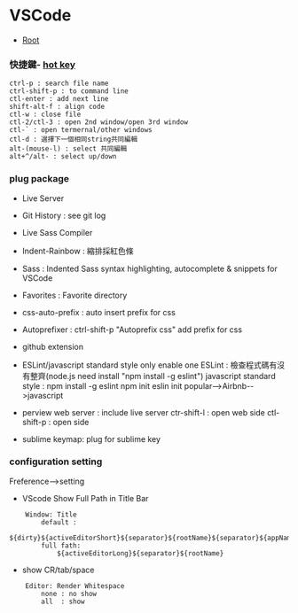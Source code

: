 # VSCode

*   [Root](../README.md)

### 快捷鍵-	[hot key](../https://poychang.github.io/vscode-shortcuts/)
	ctrl-p : search file name
	ctrl-shift-p : to command line
	ctl-enter : add next line
	shift-alt-f : align code
	ctl-w : close file
	ctl-2/ctl-3 : open 2nd window/open 3rd window
	ctl-` : open termernal/other windows
	ctl-d : 選擇下一個相同string共同編輯
	alt-(mouse-l) : select 共同編輯
	alt+^/alt- : select up/down


### plug package
*	Live Server
*	Git History : see git log 
*	Live Sass Compiler
*	Indent-Rainbow : 縮排採紅色條
* Sass : Indented Sass syntax highlighting, autocomplete & snippets for VSCode
*	Favorites : Favorite directory
* css-auto-prefix : auto insert prefix for css
* Autoprefixer : ctrl-shift-p "Autoprefix css" add prefix for css 

*	github extension
*	ESLint/javascript standard style only enable one
	ESLint : 檢查程式碼有沒有整齊(node.js need install "npm install -g eslint")
	javascript standard style : 
		npm install -g eslint
		npm init
		eslin init
			popular-->Airbnb-->javascript
*	perview web server : include live server
		ctr-shift-l : open web side
		ctl-shift-p : open side
*	sublime keymap: plug for sublime key


### configuration setting
Freference-->setting
*	VScode Show Full Path in Title Bar
```
	Window: Title 
		default :
			${dirty}${activeEditorShort}${separator}${rootName}${separator}${appName}
		full fath:
			${activeEditorLong}${separator}${rootName}
```
* show CR/tab/space
```
  	Editor: Render Whitespace
  		none : no show
  		all  : show
```
